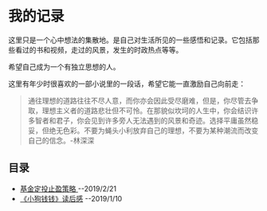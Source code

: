 # 我的记录

这里只是一个心中想法的集散地。是自己对生活所见的一些感悟和记录。它包括那些看过的书和视频，走过的风景，发生的时政热点等等。

希望自己成为一个有独立思想的人。

这里有年少时很喜欢的一部小说里的一段话，希望它能一直激励自己向前走：

> 通往理想的道路往往不尽人意，而你亦会因此受尽磨难，但是，你尽管去争取，理想主义者的道路悲壮但不可怜。在那貌似坎坷的人生中，你会结识许多智者和君子，你会见到许多旁人无法遇到的风景和奇迹。选择平庸虽然稳妥，但绝无色彩。不要为蝇头小利放弃自己的理想，不要为某种潮流而改变自己的信念。-林深深


## 目录

- [ 基金定投止盈策略 ](https://github.com/huangyuanzhen/myWriting/edit/master/%E5%9F%BA%E9%87%91%E5%AE%9A%E6%8A%95%E6%AD%A2%E7%9B%88%E7%AD%96%E7%95%A5.md)  --2019/2/21
- [《小狗钱钱》读后感](https://github.com/huangyuanzhen/myWriting/blob/master/%E5%B0%8F%E7%8B%97%E9%92%B1%E9%92%B1.md) --2019/1/10


